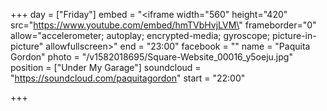 +++
day = ["Friday"]
embed = "<iframe width=\"560\" height=\"420\" src=\"https://www.youtube.com/embed/hmTVbHvjLVM\" frameborder=\"0\" allow=\"accelerometer; autoplay; encrypted-media; gyroscope; picture-in-picture\" allowfullscreen></iframe>"
end = "23:00"
facebook = ""
name = "Paquita Gordon"
photo = "/v1582018695/Square-Website_00016_y5oeju.jpg"
position = ["Under My Garage"]
soundcloud = "https://soundcloud.com/paquitagordon"
start = "22:00"

+++
